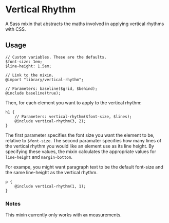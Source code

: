 # Vertical Rhythm

A Sass mixin that abstracts the maths involved in applying vertical rhythms with CSS.

## Usage

	// Custom variables. These are the defaults.
	$font-size: 1em;
	$line-height: 1.5em;

	// Link to the mixin.
	@import "library/vertical-rhythm";

	// Parameters: baseline($grid, $behind);
	@include baseline(true);

Then, for each element you want to apply to the vertical rhythm:

	h1 {
		// Parameters: vertical-rhythm($font-size, $lines);
		@include vertical-rhythm(3, 2);
	}

The first parameter specifies the font size you want the element to be, relative to `$font-size`. The second paramater specifies how many lines of the vertical rhythm you would like an element use as its line height. By specifying these values, the mixin calculates the appropriate values for `line-height` and `margin-bottom`.

For exampe, you might want paragraph text to be the default font-size and the same line-height as the vertical rhythm.

	p {
		@include vertical-rhythm(1, 1);
	}

### Notes

This mixin currently only works with `em` measurements.